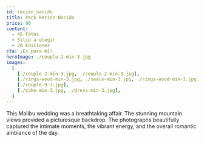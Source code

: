```yaml
---
id: recien_nacido
title: Pack Recién Nacido
price: 90
content:
  - 45 Fotos
  - Sitio a elegir
  - 20 Ediciones
cta: ¡Es para mí!
heroImage: ./couple-2-min-3.jpg
images:
  [
    [./couple-2-min-3.jpg, ./couple-2-min-3.jpg],
    [./rings-wood-min-3.jpg, ./seals-min-3.jpg, ./rings-wood-min-3.jpg],
    [./couple-9-3.jpg],
    [./cake-min-3.jpg, ./dress-min-3.jpg],
  ]
---
```


This Malibu wedding was a breathtaking affair. The stunning mountain views provided a picturesque backdrop. The photographs beautifully captured the intimate moments, the vibrant energy, and the overall romantic ambiance of the day.
